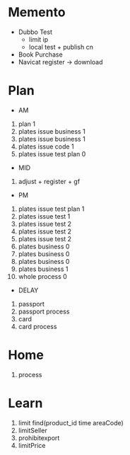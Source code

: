 # Memento
* Dubbo Test
    * limit ip
    * local test + publish cn
* Book Purchase
* Navicat register -> download
             
 # Plan
 * AM
 1. plan 1
 2. plates issue business 1
 3. plates issue business 1
 4. plates issue code 1
 5. plates issue test plan 0
 * MID
 1. adjust + register + gf
 * PM
 1. plates issue test plan 1
 2. plates issue test 1
 3. plates issue test 2
 4. plates issue test 2
 5. plates issue test 2
 6. plates business 0
 7. plates business 0
 8. plates business 0
 9. plates business 1
 10. whole process 0
 * DELAY
 1. passport
 2. passport process
 3. card
 4. card process
 
 # Home
 1. process

# Learn


1. limit find(product_id time areaCode)
2. limitSeller
3. prohibitexport
4. limitPrice


